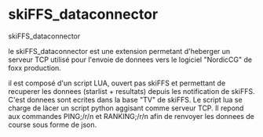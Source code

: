# skiFFS_dataconnector
skiFFS_dataconnector


le skiFFS_dataconnector est une extension permetant d'heberger un serveur TCP utilisé pour l'envoie de donnees vers le logiciel "NordicCG" de foxx production.

il est composé d'un script LUA, ouvert pas skiFFS et permettant de recuperer les donnees (starlist + resultats) depuis les notification de skiFFS. C'est donnees sont ecrites dans la base "TV" de skiFFS. Le script lua se charge de làcer un script python aggisant comme serveur TCP. Il repond aux commandes PING;/r/n et RANKING;/r/n afin de renvoyer les donnees de course sous forme de json.

